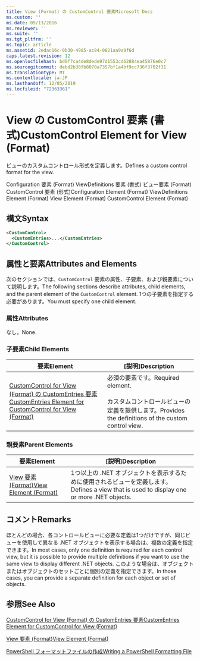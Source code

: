 ```yaml
---
title: View (Format) の CustomControl 要素Microsoft Docs
ms.custom: ''
ms.date: 09/13/2016
ms.reviewer: ''
ms.suite: ''
ms.tgt_pltfrm: ''
ms.topic: article
ms.assetid: 2edac16c-0b30-4985-ac84-0821aa9a9f6d
caps.latest.revision: 12
ms.openlocfilehash: bd0f7ca4de8dede97d1553cd62884ea45876e0c7
ms.sourcegitcommit: debd2b38fb8070a7357bf1a4bf9cc736f3702f31
ms.translationtype: MT
ms.contentlocale: ja-JP
ms.lasthandoff: 12/05/2019
ms.locfileid: "72363361"
---
```

# <a name="customcontrol-element-for-view-format"></a><span data-ttu-id="91d16-102">View の CustomControl 要素 (書式)</span><span class="sxs-lookup"><span data-stu-id="91d16-102">CustomControl Element for View (Format)</span></span>

<span data-ttu-id="91d16-103">ビューのカスタムコントロール形式を定義します。</span><span class="sxs-lookup"><span data-stu-id="91d16-103">Defines a custom control format for the view.</span></span>

<span data-ttu-id="91d16-104">Configuration 要素 (Format) ViewDefinitions 要素 (書式) ビュー要素 (Format) CustomControl 要素 (形式)</span><span class="sxs-lookup"><span data-stu-id="91d16-104">Configuration Element (Format) ViewDefinitions Element (Format) View Element (Format) CustomControl Element (Format)</span></span>

## <a name="syntax"></a><span data-ttu-id="91d16-105">構文</span><span class="sxs-lookup"><span data-stu-id="91d16-105">Syntax</span></span>

```xml
<CustomControl>
  <CustomEntries>...</CustomEntries>
</CustomControl>
```

## <a name="attributes-and-elements"></a><span data-ttu-id="91d16-106">属性と要素</span><span class="sxs-lookup"><span data-stu-id="91d16-106">Attributes and Elements</span></span>

<span data-ttu-id="91d16-107">次のセクションでは、`CustomControl` 要素の属性、子要素、および親要素について説明します。</span><span class="sxs-lookup"><span data-stu-id="91d16-107">The following sections describe attributes, child elements, and the parent element of the `CustomControl` element.</span></span> <span data-ttu-id="91d16-108">1つの子要素を指定する必要があります。</span><span class="sxs-lookup"><span data-stu-id="91d16-108">You must specify one child element.</span></span>

### <a name="attributes"></a><span data-ttu-id="91d16-109">属性</span><span class="sxs-lookup"><span data-stu-id="91d16-109">Attributes</span></span>

<span data-ttu-id="91d16-110">なし。</span><span class="sxs-lookup"><span data-stu-id="91d16-110">None.</span></span>

### <a name="child-elements"></a><span data-ttu-id="91d16-111">子要素</span><span class="sxs-lookup"><span data-stu-id="91d16-111">Child Elements</span></span>

|<span data-ttu-id="91d16-112">要素</span><span class="sxs-lookup"><span data-stu-id="91d16-112">Element</span></span>|<span data-ttu-id="91d16-113">[説明]</span><span class="sxs-lookup"><span data-stu-id="91d16-113">Description</span></span>|
|-------------|-----------------|
|[<span data-ttu-id="91d16-114">CustomControl for View (Format) の CustomEntries 要素</span><span class="sxs-lookup"><span data-stu-id="91d16-114">CustomEntries Element for CustomControl for View (Format)</span></span>](./customentries-element-for-customcontrol-for-view-format.md)|<span data-ttu-id="91d16-115">必須の要素です。</span><span class="sxs-lookup"><span data-stu-id="91d16-115">Required element.</span></span><br /><br /> <span data-ttu-id="91d16-116">カスタムコントロールビューの定義を提供します。</span><span class="sxs-lookup"><span data-stu-id="91d16-116">Provides the definitions of the custom control view.</span></span>|

### <a name="parent-elements"></a><span data-ttu-id="91d16-117">親要素</span><span class="sxs-lookup"><span data-stu-id="91d16-117">Parent Elements</span></span>

|<span data-ttu-id="91d16-118">要素</span><span class="sxs-lookup"><span data-stu-id="91d16-118">Element</span></span>|<span data-ttu-id="91d16-119">[説明]</span><span class="sxs-lookup"><span data-stu-id="91d16-119">Description</span></span>|
|-------------|-----------------|
|[<span data-ttu-id="91d16-120">View 要素 (Format)</span><span class="sxs-lookup"><span data-stu-id="91d16-120">View Element (Format)</span></span>](./view-element-format.md)|<span data-ttu-id="91d16-121">1つ以上の .NET オブジェクトを表示するために使用されるビューを定義します。</span><span class="sxs-lookup"><span data-stu-id="91d16-121">Defines a view that is used to display one or more .NET objects.</span></span>|

## <a name="remarks"></a><span data-ttu-id="91d16-122">コメント</span><span class="sxs-lookup"><span data-stu-id="91d16-122">Remarks</span></span>

<span data-ttu-id="91d16-123">ほとんどの場合、各コントロールビューに必要な定義は1つだけですが、同じビューを使用して異なる .NET オブジェクトを表示する場合は、複数の定義を指定できます。</span><span class="sxs-lookup"><span data-stu-id="91d16-123">In most cases, only one definition is required for each control view, but it is possible to provide multiple definitions if you want to use the same view to display different .NET objects.</span></span> <span data-ttu-id="91d16-124">このような場合は、オブジェクトまたはオブジェクトのセットごとに個別の定義を指定できます。</span><span class="sxs-lookup"><span data-stu-id="91d16-124">In those cases, you can provide a separate definition for each object or set of objects.</span></span>

## <a name="see-also"></a><span data-ttu-id="91d16-125">参照</span><span class="sxs-lookup"><span data-stu-id="91d16-125">See Also</span></span>

[<span data-ttu-id="91d16-126">CustomControl for View (Format) の CustomEntries 要素</span><span class="sxs-lookup"><span data-stu-id="91d16-126">CustomEntries Element for CustomControl for View (Format)</span></span>](./customentries-element-for-customcontrol-for-view-format.md)

[<span data-ttu-id="91d16-127">View 要素 (Format)</span><span class="sxs-lookup"><span data-stu-id="91d16-127">View Element (Format)</span></span>](./view-element-format.md)

[<span data-ttu-id="91d16-128">PowerShell フォーマットファイルの作成</span><span class="sxs-lookup"><span data-stu-id="91d16-128">Writing a PowerShell Formatting File</span></span>](./writing-a-powershell-formatting-file.md)

